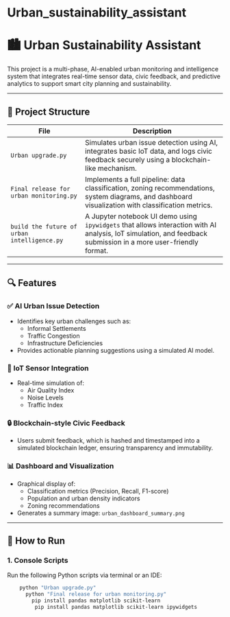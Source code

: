 # Urban_sustainability_assistant
# 🏙️ Urban Sustainability Assistant

This project is a multi-phase, AI-enabled urban monitoring and intelligence system that integrates real-time sensor data, civic feedback, and predictive analytics to support smart city planning and sustainability.

---

## 📁 Project Structure

| File | Description |
|------|-------------|
| `Urban upgrade.py` | Simulates urban issue detection using AI, integrates basic IoT data, and logs civic feedback securely using a blockchain-like mechanism. |
| `Final release for urban monitoring.py` | Implements a full pipeline: data classification, zoning recommendations, system diagrams, and dashboard visualization with classification metrics. |
| `build the future of urban intelligence.py` | A Jupyter notebook UI demo using `ipywidgets` that allows interaction with AI analysis, IoT simulation, and feedback submission in a more user-friendly format. |

---

## 🔍 Features

### ✅ AI Urban Issue Detection
- Identifies key urban challenges such as:
  - Informal Settlements
  - Traffic Congestion
  - Infrastructure Deficiencies
- Provides actionable planning suggestions using a simulated AI model.

### 📡 IoT Sensor Integration
- Real-time simulation of:
  - Air Quality Index
  - Noise Levels
  - Traffic Index

### 🔒 Blockchain-style Civic Feedback
- Users submit feedback, which is hashed and timestamped into a simulated blockchain ledger, ensuring transparency and immutability.

### 📊 Dashboard and Visualization
- Graphical display of:
  - Classification metrics (Precision, Recall, F1-score)
  - Population and urban density indicators
  - Zoning recommendations
- Generates a summary image: `urban_dashboard_summary.png`

---

## 🚀 How to Run

  
  ### 1. Console Scripts
  Run the following Python scripts via terminal or an IDE:

   ```bash
       python "Urban upgrade.py"
         python "Final release for urban monitoring.py"
           pip install pandas matplotlib scikit-learn
            pip install pandas matplotlib scikit-learn ipywidgets


